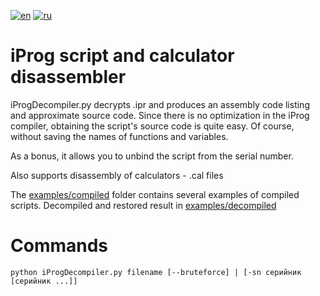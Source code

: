 [![en](https://img.shields.io/badge/lang-en-green.svg)](README.md)
[![ru](https://img.shields.io/badge/язык-ru-blue.svg)](README.ru.md)

# iProg script and calculator disassembler

iProgDecompiler.py decrypts .ipr and produces an assembly code listing and approximate source code.
Since there is no optimization in the iProg compiler, obtaining the script's source code is quite easy.
Of course, without saving the names of functions and variables.

As a bonus, it allows you to unbind the script from the serial number.

Also supports disassembly of calculators - .cal files

The [examples/compiled](examples/compiled) folder contains several examples of compiled scripts.
Decompiled and restored result in [examples/decompiled](examples/decompiled)

# Commands

`python iProgDecompiler.py filename [--bruteforce] | [-sn серийник [серийник ...]]`